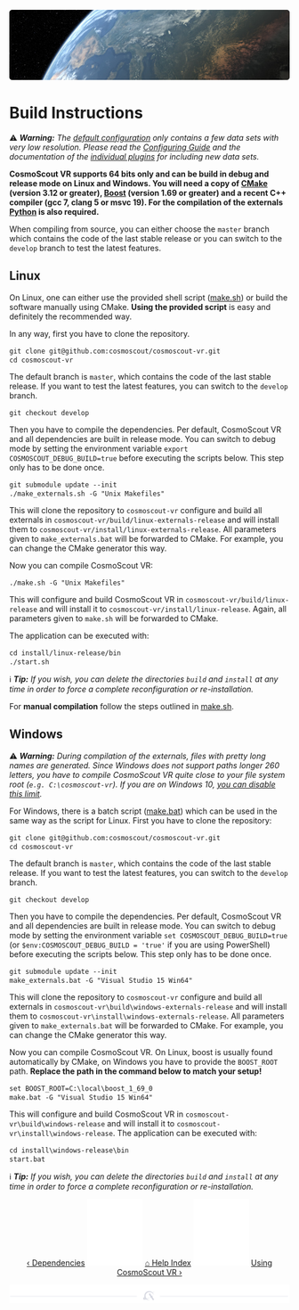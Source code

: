 <p align="center"> 
  <img src ="img/banner-earth.jpg" />
</p>

# Build Instructions

:warning: _**Warning:** The [default configuration](../config/base/scene/simple_desktop.json) only contains a few data sets with very low resolution. Please read the [Configuring Guide](configuring.md) and the documentation of the [individual plugins](../README.md#Plugins-for-CosmoScout-VR) for including new data sets._

**CosmoScout VR supports 64 bits only and can be build in debug and release mode on Linux and Windows.
You will need a copy of [CMake](https://cmake.org/) (version 3.12 or greater), [Boost](https://www.boost.org/) (version 1.69 or greater) and a recent C++ compiler (gcc 7, clang 5 or msvc 19).
For the compilation of the externals [Python](https://www.python.org/) is also required.**

When compiling from source, you can either choose the `master` branch which contains the code of the last stable release or you can switch to the `develop` branch to test the latest features.

## Linux

On Linux, one can either use the provided shell script ([make.sh](../make.sh)) or build the software manually using CMake. 
**Using the provided script** is easy and definitely the recommended way.

In any way, first you have to clone the repository.

```shell
git clone git@github.com:cosmoscout/cosmoscout-vr.git
cd cosmoscout-vr
```

The default branch is `master`, which contains the code of the last stable release. If you want to test the latest features, you can switch to the `develop` branch.

```shell
git checkout develop
```

Then you have to compile the dependencies.
Per default, CosmoScout VR and all dependencies are built in release mode.
You can switch to debug mode by setting the environment variable `export COSMOSCOUT_DEBUG_BUILD=true` before executing the scripts below.
This step only has to be done once.

```shell
git submodule update --init
./make_externals.sh -G "Unix Makefiles"
```

This will clone the repository to `cosmoscout-vr` configure and build all externals in `cosmoscout-vr/build/linux-externals-release` and will install them to `cosmoscout-vr/install/linux-externals-release`.
All parameters given to `make_externals.bat` will be forwarded to CMake. For example, you can change the CMake generator this way.

Now you can compile CosmoScout VR:

```shell
./make.sh -G "Unix Makefiles"
```

This will configure and build CosmoScout VR in `cosmoscout-vr/build/linux-release` and will install it to `cosmoscout-vr/install/linux-release`.
Again, all parameters given to `make.sh` will be forwarded to CMake.

The application can be executed with:

```shell
cd install/linux-release/bin
./start.sh
```

:information_source: _**Tip:** If you wish, you can delete the directories `build` and `install` at any time in order to force a complete reconfiguration or re-installation._

For **manual compilation** follow the steps outlined in [make.sh](../make.sh).

## Windows

:warning: _**Warning:** During compilation of the externals, files with pretty long names are generated. Since Windows does not support paths longer 260 letters, you have to compile CosmoScout VR quite close to your file system root (`e.g. C:\cosmoscout-vr`). If you are on Windows 10, [you can disable this limit](https://www.howtogeek.com/266621/how-to-make-windows-10-accept-file-paths-over-260-characters/)._

For Windows, there is a batch script ([make.bat](../make.bat)) which can be used in the same way as the script for Linux.
First you have to clone the repository:

```batch
git clone git@github.com:cosmoscout/cosmoscout-vr.git
cd cosmoscout-vr
```

The default branch is `master`, which contains the code of the last stable release. If you want to test the latest features, you can switch to the `develop` branch.

```shell
git checkout develop
```

Then you have to compile the dependencies.
Per default, CosmoScout VR and all dependencies are built in release mode.
You can switch to debug mode by setting the environment variable `set COSMOSCOUT_DEBUG_BUILD=true` (or `$env:COSMOSCOUT_DEBUG_BUILD = 'true'` if you are using PowerShell) before executing the scripts below.
This step only has to be done once.

```batch
git submodule update --init
make_externals.bat -G "Visual Studio 15 Win64"
```

This will clone the repository to `cosmoscout-vr` configure and build all externals in `cosmoscout-vr\build\windows-externals-release` and will install them to `cosmoscout-vr\install\windows-externals-release`.
All parameters given to `make_externals.bat` will be forwarded to CMake. For example, you can change the CMake generator this way.

Now you can compile CosmoScout VR.
On Linux, boost is usually found automatically by CMake, on Windows you have to provide the `BOOST_ROOT` path.
**Replace the path in the command below to match your setup!**

```batch
set BOOST_ROOT=C:\local\boost_1_69_0
make.bat -G "Visual Studio 15 Win64"
```

This will configure and build CosmoScout VR in `cosmoscout-vr\build\windows-release` and will install it to `cosmoscout-vr\install\windows-release`.
The application can be executed with:

```batch
cd install\windows-release\bin
start.bat
```

:information_source: _**Tip:** If you wish, you can delete the directories `build` and `install` at any time in order to force a complete reconfiguration or re-installation._

<p align="center">
  <a href="dependencies.md">&lsaquo; Dependencies</a>
  <img src ="img/nav-vspace.svg"/>
  <a href="README.md">&#8962; Help Index</a>
  <img src ="img/nav-vspace.svg"/>
  <a href="using.md">Using CosmoScout VR &rsaquo;</a>
</p>

<p align="center"><img src ="img/hr.svg"/></p>